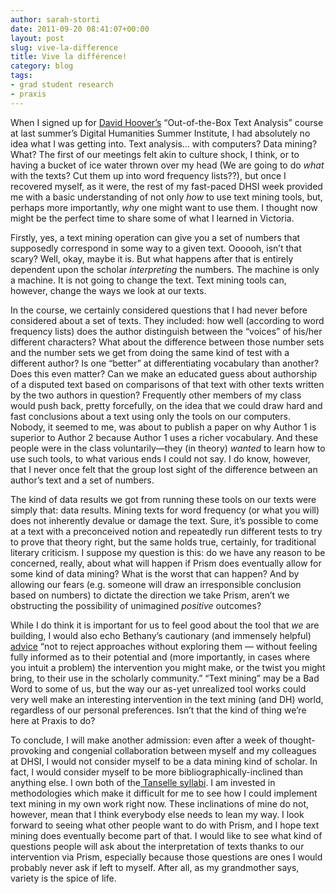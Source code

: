 ```yaml
---
author: sarah-storti
date: 2011-09-20 08:41:07+00:00
layout: post
slug: vive-la-difference
title: Vive la différence!
category: blog
tags:
- grad student research
- praxis
---
```


When I signed up for [David Hoover’s](https://files.nyu.edu/dh3/public/) “Out-of-the-Box Text Analysis” course at last summer’s Digital Humanities Summer Institute, I had absolutely no idea what I was getting into. Text analysis… with computers? Data mining? What? The first of our meetings felt akin to culture shock, I think, or to having a bucket of ice water thrown over my head (We are going to do _what_ with the texts? Cut them up into word frequency lists??), but once I recovered myself, as it were, the rest of my fast-paced DHSI week provided me with a basic understanding of not only _how_ to use text mining tools, but, perhaps more importantly, _why_ one might want to use them. I thought now might be the perfect time to share some of what I learned in Victoria.

Firstly, yes, a text mining operation can give you a set of numbers that supposedly correspond in some way to a given text. Oooooh, isn’t that scary? Well, okay, maybe it is. But what happens after that is entirely dependent upon the scholar _interpreting_ the numbers. The machine is only a machine. It is not going to change the text. Text mining tools can, however, change the ways we look at our texts.

In the course, we certainly considered questions that I had never before considered about a set of texts. They included: how well (according to word frequency lists) does the author distinguish between the “voices” of his/her different characters? What about the difference between those number sets and the number sets we get from doing the same kind of test with a different author? Is one “better” at differentiating vocabulary than another? Does this even matter? Can we make an educated guess about authorship of a disputed text based on comparisons of that text with other texts written by the two authors in question? Frequently other members of my class would push back, pretty forcefully, on the idea that we could draw hard and fast conclusions about a text using only the tools on our computers. Nobody, it seemed to me, was about to publish a paper on why Author 1 is superior to Author 2 because Author 1 uses a richer vocabulary. And these people were in the class voluntarily&mdash;they (in theory) _wanted_ to learn how to use such tools, to what various ends I could not say. I do know, however, that I never once felt that the group lost sight of the difference between an author’s text and a set of numbers.

The kind of data results we got from running these tools on our texts were simply that: data results. Mining texts for word frequency (or what you will) does not inherently devalue or damage the text. Sure, it’s possible to come at a text with a preconceived notion and repeatedly run different tests to try to prove that theory right, but the same holds true, certainly, for traditional literary criticism. I suppose my question is this: do we have any reason to be concerned, really, about what will happen if Prism does eventually allow for some kind of data mining? What is the worst that can happen? And by allowing our fears (e.g. someone will draw an irresponsible conclusion based on numbers) to dictate the direction we take Prism, aren’t we obstructing the possibility of unimagined _positive_ outcomes?

While I do think it is important for us to feel good about the tool that _we_ are building, I would also echo Bethany’s cautionary (and immensely helpful) [advice](http://www.scholarslab.org/praxis-program/on-interventions/) “not to reject approaches without exploring them &mdash; without feeling fully informed as to their potential and (more importantly, in cases where you intuit a problem) the intervention you might make, or the twist you might bring, to their use in the scholarly community.” “Text mining” may be a Bad Word to some of us, but the way our as-yet unrealized tool works could very well make an interesting intervention in the text mining (and DH) world, regardless of our personal preferences. Isn’t that the kind of thing we’re here at Praxis to do?

To conclude, I will make another admission: even after a week of thought-provoking and congenial collaboration between myself and my colleagues at DHSI, I would not consider myself to be a data mining kind of scholar. In fact, I would consider myself to be more bibliographically-inclined than anything else. I own both of the[ Tanselle syllabi](http://www.rarebookschool.org/tanselle/). I am invested in methodologies which make it difficult for me to see how I could implement text mining in my own work right now. These inclinations of mine do not, however, mean that I think everybody else needs to lean my way. I look forward to seeing what other people want to do with Prism, and I hope text mining does eventually become part of that. I would like to see what kind of questions people will ask about the interpretation of texts thanks to our intervention via Prism, especially because those questions are ones I would probably never ask if left to myself. After all, as my grandmother says, variety is the spice of life.
